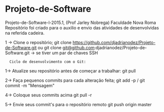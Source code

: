 # Projeto-de-Software
Projeto-de-Software-l-2015.1, (Prof Jarley Nobrega) Faculdade Nova Roma
Repositório foi criado para o auxilio e envio das atividades de desenvolvidas na referida cadeira. 

1 ->  Clone o repositório; 
              git clone https://github.com/djadrianodez/Projeto-de-Software.git
                                  ou
              git clone git@github.com:djadrianodez/Projeto-de-Software.git 
                            -> se tiver um par de chaves SSH


      Ciclo de desenvolvimento com o Git:

1-> Atualize seu repositório antes de começar a trabalhar:
              git pull

2-> Faça pequenos commits para cada alteração feita;
              git add -p / git commit -m "Mensagem"

4-> Coloque seus commits acima
              git pull -r

5-> Envie seus commit's para o repositório remoto
              git push origin master
